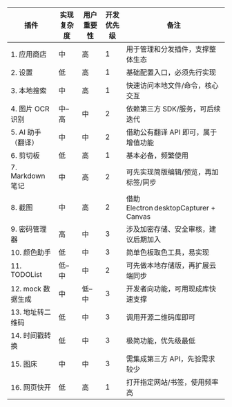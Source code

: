 | 插件             | 实现复杂度 | 用户重要性 | 开发优先级 | 备注                                   |
| -------------- | ----- | ----- | ----- | ------------------------------------ |
| 1. 应用商店        | 中     | 高     | 1     | 用于管理和分发插件，支撑整体生态                     |
| 2. 设置          | 低     | 高     | 1     | 基础配置入口，必须先行实现                        |
| 3. 本地搜索        | 中     | 高     | 1     | 快速访问本地文件/命令，核心交互                     |
| 4. 图片 OCR 识别   | 中–高   | 中     | 2     | 依赖第三方 SDK/服务，可后续迭代                   |
| 5. AI 助手（翻译）   | 中     | 中     | 2     | 借助公有翻译 API 即可，属于增值功能                 |
| 6. 剪切板         | 低     | 高     | 1     | 基本必备，频繁使用                            |
| 7. Markdown 笔记 | 中     | 高     | 2     | 可先实现简版编辑/预览，再加标签/同步                  |
| 8. 截图          | 中     | 高     | 2     | 借助 Electron desktopCapturer + Canvas |
| 9. 密码管理器       | 高     | 中     | 3     | 涉及加密存储、安全审核，建议后期加入                   |
| 10. 颜色助手       | 低     | 中     | 3     | 简单色板取色工具，易实现                         |
| 11. TODOList   | 低–中   | 中     | 2     | 可先做本地存储版，再扩展云端同步                     |
| 12. mock 数据生成  | 中     | 低–中   | 3     | 开发者向功能，可用现成库快速支撑                     |
| 13. 地址转二维码     | 低     | 中     | 3     | 调用开源二维码库即可                           |
| 14. 时间戳转换      | 低     | 中     | 3     | 极简功能，优先级最低                           |
| 15. 图床         | 中     | 中     | 3     | 需集成第三方 API，先验需求较少                    |
| 16. 网页快开       | 低     | 高     | 1     | 打开指定网站/书签，使用频率高                      |